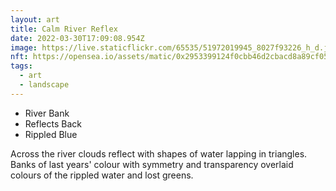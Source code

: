 ```yaml
---
layout: art
title: Calm River Reflex
date: 2022-03-30T17:09:08.954Z
image: https://live.staticflickr.com/65535/51972019945_8027f93226_h_d.jpg
nft: https://opensea.io/assets/matic/0x2953399124f0cbb46d2cbacd8a89cf0599974963/48162648330355413914028108631647327469322174667090404439099707905207504470017/
tags:
  - art
  - landscape
---
```

* River Bank
* Reflects Back
* Rippled Blue

Across the river clouds reflect with shapes of water lapping in triangles. Banks of last years' colour with symmetry and transparency overlaid colours of the rippled water and lost greens.